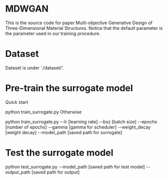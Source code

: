 # MDWGAN
This is the source code for paper Multi-objective Generative Design of Three-Dimensional Material Structures. Notice that the default parameter is the parameter used in our training procedure.

# Dataset
Dataset is under './dataset/'.

# Pre-train the surrogate model
Quick start

  python train_surrogate.py
Otherwise

  python train_surrogate.py --lr [learning rate] --bsz [batch size] --epochs [number of epochs] --gamma [gamma for scheduler] --weight_decay [weight decay] --model_path [saved path for surrogate]

# Test the surrogate model

  python test_surrogate.py --model_path [saved path for test model] --output_path [saved path for output]
